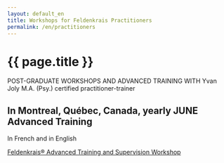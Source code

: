 ```yaml
---
layout: default_en
title: Workshops for Feldenkrais Practitioners
permalink: /en/practitioners
---
```


# {{ page.title }}  

POST-GRADUATE WORKSHOPS AND ADVANCED TRAINING WITH Yvan Joly M.A. (Psy.) certified practitioner-trainer

## In Montreal, Québec, Canada, yearly JUNE Advanced Training

In French and in English

<a href="{{ site.baseurl }}/downloads/Atelierjuin2013_en.pdf" class="pdf">Feldenkrais® Advanced Training and Supervision Workshop</a>
